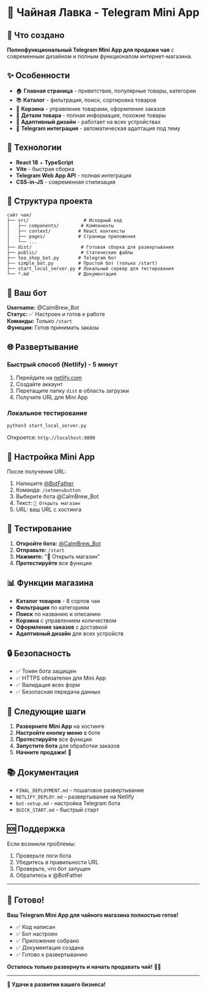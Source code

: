 # 🍵 Чайная Лавка - Telegram Mini App

## 🎯 Что создано

**Полнофункциональный Telegram Mini App для продажи чая** с современным дизайном и полным функционалом интернет-магазина.

## ✨ Особенности

- 🏠 **Главная страница** - приветствие, популярные товары, категории
- 📚 **Каталог** - фильтрация, поиск, сортировка товаров
- 🛒 **Корзина** - управление товарами, оформление заказов
- 📖 **Детали товара** - полная информация, похожие товары
- 📱 **Адаптивный дизайн** - работает на всех устройствах
- 🎨 **Telegram интеграция** - автоматическая адаптация под тему

## 🚀 Технологии

- **React 18** + **TypeScript**
- **Vite** - быстрая сборка
- **Telegram Web App API** - полная интеграция
- **CSS-in-JS** - современная стилизация

## 📁 Структура проекта

```
сайт чая/
├── src/                    # Исходный код
│   ├── components/        # Компоненты
│   ├── context/          # React контексты
│   ├── pages/            # Страницы приложения
│   └── ...
├── dist/                  # Готовая сборка для развертывания
├── public/                # Статические файлы
├── tea_shop_bot.py       # Telegram бот
├── simple_bot.py         # Простой бот (только /start)
├── start_local_server.py # Локальный сервер для тестирования
└── *.md                  # Документация
```

## 🔗 Ваш бот

**Username:** @CalmBrew_Bot  
**Статус:** ✅ Настроен и готов к работе  
**Команды:** Только `/start`  
**Функции:** Готов принимать заказы  

## 🌐 Развертывание

### Быстрый способ (Netlify) - 5 минут

1. Перейдите на [netlify.com](https://netlify.com)
2. Создайте аккаунт
3. Перетащите папку `dist` в область загрузки
4. Получите URL для Mini App

### Локальное тестирование

```bash
python3 start_local_server.py
```

Откроется: `http://localhost:8000`

## 🔧 Настройка Mini App

После получения URL:

1. Напишите [@BotFather](https://t.me/botfather)
2. Команда: `/setmenubutton`
3. Выберите бота @CalmBrew_Bot
4. Текст: `🍵 Открыть магазин`
5. URL: ваш URL с хостинга

## 🧪 Тестирование

1. **Откройте бота:** [@CalmBrew_Bot](https://t.me/CalmBrew_Bot)
2. **Отправьте:** `/start`
3. **Нажмите:** "🍵 Открыть магазин"
4. **Протестируйте** все функции

## 📊 Функции магазина

- **Каталог товаров** - 8 сортов чая
- **Фильтрация** по категориям
- **Поиск** по названию и описанию
- **Корзина** с управлением количеством
- **Оформление заказов** с доставкой
- **Адаптивный дизайн** для всех устройств

## 🔒 Безопасность

- ✅ Токен бота защищен
- ✅ HTTPS обязателен для Mini App
- ✅ Валидация всех форм
- ✅ Безопасная передача данных

## 🎯 Следующие шаги

1. **Разверните Mini App** на хостинге
2. **Настройте кнопку меню** в боте
3. **Протестируйте** все функции
4. **Запустите бота** для обработки заказов
5. **Начните продажи!** 🍵

## 📚 Документация

- `FINAL_DEPLOYMENT.md` - пошаговое развертывание
- `NETLIFY_DEPLOY.md` - развертывание на Netlify
- `bot-setup.md` - настройка Telegram бота
- `QUICK_START.md` - быстрый старт

## 🆘 Поддержка

Если возникли проблемы:
1. Проверьте логи бота
2. Убедитесь в правильности URL
3. Проверьте, что бот запущен
4. Обратитесь к @BotFather

---

## 🎉 Готово!

**Ваш Telegram Mini App для чайного магазина полностью готов!**

- ✅ Код написан
- ✅ Бот настроен  
- ✅ Приложение собрано
- ✅ Документация создана
- ✅ Готово к развертыванию

**Осталось только развернуть и начать продавать чай!** 🍵✨

---

**🚀 Удачи в развитии вашего бизнеса!**
